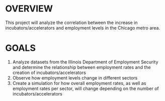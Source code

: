 # OVERVIEW
This project will analyze the correlation between the increase in incubators/accelerators and employment levels in the Chicago metro area.
# GOALS
1. Analyze datasets from the Illinois Department of Employment Security and determine the relationship between employment rates and the creation of incubators/accelerators
2. Observe how employment levels change in different sectors
3. Create a simulation for how overall employment rates, as well as employment
rates per sector, will change depending on the number of incubators/accelerators
